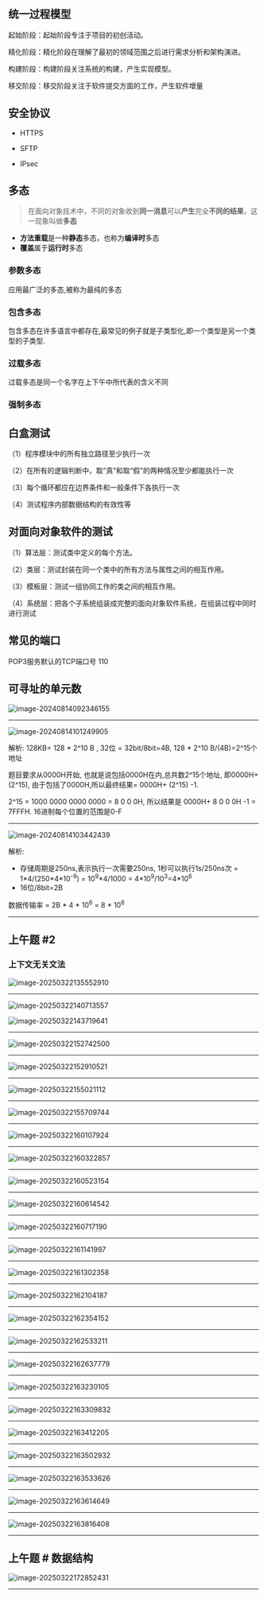 ## 统一过程模型
起始阶段：起始阶段专注于项目的初创活动。

精化阶段：精化阶段在理解了最初的领域范围之后进行需求分析和架构演进。

构建阶段：构建阶段关注系统的构建，产生实现模型。

移交阶段：移交阶段关注于软件提交方面的工作，产生软件增量

## 安全协议

- HTTPS

- SFTP
- IPsec

## 多态

> 在面向对象技术中，不同的对象收到**同一消息**可以**产生**完全**不同的结果**，这一现象叫做**多态**

- **方法重载**是一种**静态**多态，也称为**编译时**多态
- **覆盖**属于**运行时**多态

### 参数多态

应用最广泛的多态,被称为最纯的多态

### 包含多态

包含多态在许多语言中都存在,最常见的例子就是子类型化,即一个类型是另一个类型的子类型.

### 过载多态

过载多态是同一个名字在上下午中所代表的含义不同

### 强制多态







## 白盒测试

（1）程序模块中的所有独立路径至少执行一次

（2）在所有的逻辑判断中，取“真”和取“假”的两种情况至少都能执行一次

（3）每个循环都应在边界条件和一般条件下各执行一次

（4）测试程序内部数据结构的有效性等

## 对面向对象软件的测试

（1）算法层：测试类中定义的每个方法。

（2）类层：测试封装在同一个类中的所有方法与属性之间的相互作用。

（3）模板层：测试一组协同工作的类之间的相互作用。

（4）系统层：把各个子系统组装成完整的面向对象软件系统，在组装过程中同时进行测试

## 常见的端口

POP3服务默认的TCP端口号 110



## 可寻址的单元数

![image-20240814092346155](../../../images/image-20240814092346155.png)



---



![image-20240814101249905](../../../images/image-20240814101249905.png)

解析: 128KB= 128 * 2^10 B , 32位 = 32bit/8bit=4B,   128 * 2^10 B/(4B)=2^15个地址

题目要求从0000H开始, 也就是说包括0000H在内,总共数2^15个地址, 即0000H+ (2^15), 由于包括了0000H,所以最终结果= 0000H+ (2^15) -1.

2^15 = 1000 0000 0000 0000 = 8 0 0 0H, 所以结果是 0000H+ 8 0 0 0H -1 = 7FFFH. 16进制每个位置的范围是0-F

---

![image-20240814103442439](../../../images/image-20240814103442439.png)

解析:  

- 存储周期是250ns,表示执行一次需要250ns, 1秒可以执行1s/250ns次 = 1*4/(250\*4\*10<sup>-9</sup>) = 10<sup>9</sup>\*4/1000 = 4\*10<sup>9</sup>/10<sup>3</sup>=4\*10<sup>6</sup>
- 16位/8bit=2B

数据传输率 = 2B \* 4 \* 10<sup>6</sup>  = 8 \* 10<sup>6</sup>

---

## 上午题 #2

### 上下文无关文法

![image-20250322135552910](../../../images/image-20250322135552910.png)

---

![image-20250322140713557](../../../images/image-20250322140713557.png)

![image-20250322143719641](../../../images/image-20250322143719641.png)

---

![image-20250322152742500](../../../images/image-20250322152742500.png)

---

![image-20250322152910521](../../../images/image-20250322152910521.png)

---

![image-20250322155021112](../../../images/image-20250322155021112.png)

---

![image-20250322155709744](../../../images/image-20250322155709744.png)

---

![image-20250322160107924](../../../images/image-20250322160107924.png)

---

![image-20250322160322857](../../../images/image-20250322160322857.png)

---

![image-20250322160523154](../../../images/image-20250322160523154.png)

---

![image-20250322160614542](../../../images/image-20250322160614542.png)

---

![image-20250322160717190](../../../images/image-20250322160717190.png)

---

![image-20250322161141997](../../../images/image-20250322161141997.png)

---

![image-20250322161302358](../../../images/image-20250322161302358.png)

---

![image-20250322162104187](../../../images/image-20250322162104187.png)

---

![image-20250322162354152](../../../images/image-20250322162354152.png)

---

![image-20250322162533211](../../../images/image-20250322162533211.png)

---

![image-20250322162637779](../../../images/image-20250322162637779.png)

---

![image-20250322163230105](../../../images/image-20250322163230105.png)

---

![image-20250322163309832](../../../images/image-20250322163309832.png)

---

![image-20250322163412205](../../../images/image-20250322163412205.png)

---

![image-20250322163502932](../../../images/image-20250322163502932.png)

---

![image-20250322163533626](../../../images/image-20250322163533626.png)

---

![image-20250322163614649](../../../images/image-20250322163614649.png)

---

![image-20250322163816408](../../../images/image-20250322163816408.png)

---

## 上午题 # 数据结构

![image-20250322172852431](../../../images/image-20250322172852431.png)

---





